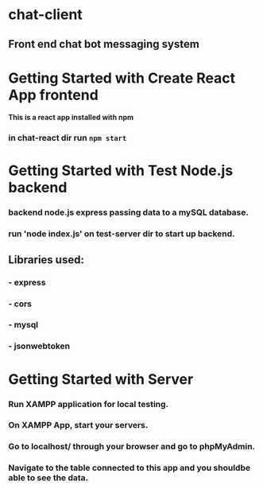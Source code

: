 # chat-client
## Front end chat bot messaging system

# Getting Started with Create React App frontend
#### This is a react app installed with npm
###  in chat-react dir run  `npm start`

# Getting Started with Test Node.js backend
### backend node.js express passing data to a mySQL database.
### run 'node index.js' on test-server dir to start up backend.
##  Libraries used:
### - express
### - cors
### - mysql
### - jsonwebtoken

# Getting Started with Server
### Run XAMPP application for local testing. 
### On XAMPP App, start your servers.
### Go to localhost/ through your browser and go to phpMyAdmin.
### Navigate to the table connected to this app and you shouldbe able to see the data.

